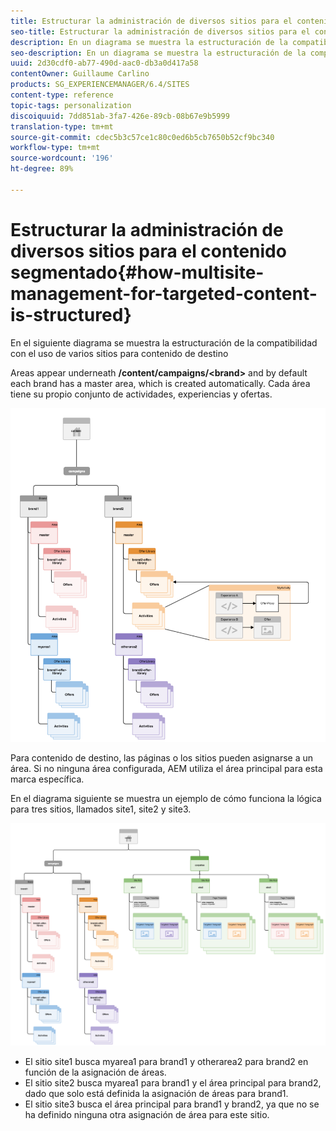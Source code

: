 ```yaml
---
title: Estructurar la administración de diversos sitios para el contenido segmentado
seo-title: Estructurar la administración de diversos sitios para el contenido segmentado
description: En un diagrama se muestra la estructuración de la compatibilidad con el uso de varios sitios para contenido de destino
seo-description: En un diagrama se muestra la estructuración de la compatibilidad con el uso de varios sitios para contenido de destino
uuid: 2d30cdf0-ab77-490d-aac0-db3a0d417a58
contentOwner: Guillaume Carlino
products: SG_EXPERIENCEMANAGER/6.4/SITES
content-type: reference
topic-tags: personalization
discoiquuid: 7dd851ab-3fa7-426e-89cb-08b67e9b5999
translation-type: tm+mt
source-git-commit: cdec5b3c57ce1c80c0ed6b5cb7650b52cf9bc340
workflow-type: tm+mt
source-wordcount: '196'
ht-degree: 89%

---
```



# Estructurar la administración de diversos sitios para el contenido segmentado{#how-multisite-management-for-targeted-content-is-structured}

En el siguiente diagrama se muestra la estructuración de la compatibilidad con el uso de varios sitios para contenido de destino

Areas appear underneath **/content/campaigns/&lt;brand>** and by default each brand has a master area, which is created automatically. Cada área tiene su propio conjunto de actividades, experiencias y ofertas.

![chlimage_1-268](assets/chlimage_1-268.png)

Para contenido de destino, las páginas o los sitios pueden asignarse a un área. Si no ninguna área configurada, AEM utiliza el área principal para esta marca específica.

En el diagrama siguiente se muestra un ejemplo de cómo funciona la lógica para tres sitios, llamados site1, site2 y site3.

![chlimage_1-269](assets/chlimage_1-269.png)

* El sitio site1 busca myarea1 para brand1 y otherarea2 para brand2 en función de la asignación de áreas.
* El sitio site2 busca myarea1 para brand1 y el área principal para brand2, dado que solo está definida la asignación de áreas para brand1.
* El sitio site3 busca el área principal para brand1 y brand2, ya que no se ha definido ninguna otra asignación de área para este sitio.


